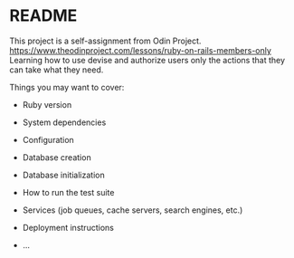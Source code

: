 # README

This project is a self-assignment from Odin Project. https://www.theodinproject.com/lessons/ruby-on-rails-members-only
Learning how to use devise and authorize users only the actions that they can take what they need.

Things you may want to cover:

* Ruby version

* System dependencies

* Configuration

* Database creation

* Database initialization

* How to run the test suite

* Services (job queues, cache servers, search engines, etc.)

* Deployment instructions

* ...
